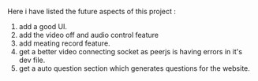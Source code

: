 Here i have listed the future aspects of this project : 

1) add a good UI.
2) add the video off and audio control feature
3) add meating record feature.
4) get a better video connecting socket as peerjs is having errors in it's dev file.
5) get a auto question section which generates questions for the website.
